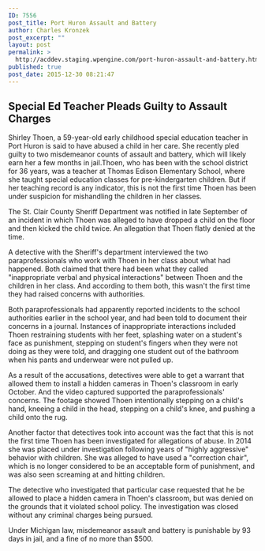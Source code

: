 ```yaml
---
ID: 7556
post_title: Port Huron Assault and Battery
author: Charles Kronzek
post_excerpt: ""
layout: post
permalink: >
  http://acddev.staging.wpengine.com/port-huron-assault-and-battery.html
published: true
post_date: 2015-12-30 08:21:47
---
```

<h2><b>Special Ed Teacher Pleads Guilty to Assault Charges</b></h2>
Shirley Thoen, a 59-year-old early childhood special education teacher in Port Huron is said to have abused a child in her care. She recently pled guilty to two misdemeanor counts of assault and battery, which will likely earn her a few months in jail.<!--more-->Thoen, who has been with the school district for 36 years, was a teacher at Thomas Edison Elementary School, where she taught special education classes for pre-kindergarten children. But if her teaching record is any indicator, this is not the first time Thoen has been under suspicion for mishandling the children in her classes.

<span style="font-weight: 400;">The St. Clair County Sheriff Department was notified in late September of an incident in which Thoen was alleged to have dropped a child on the floor and then kicked the child twice. An allegation that Thoen flatly denied at the time.</span>

A detective with the Sheriff's department interviewed the two paraprofessionals who work with Thoen in her class about what had happened. Both claimed that there had been what they called "inappropriate verbal and physical interactions" between Thoen and the children in her class. And according to them both, this wasn't the first time they had raised concerns with authorities.

<span style="font-weight: 400;">Both paraprofessionals had apparently reported incidents to the school authorities earlier in the school year, and had been told to document their concerns in a journal. Instances of inappropriate interactions included Thoen restraining students with her feet, splashing water on a student's face as punishment, stepping on student's fingers when they were not doing as they were told, and dragging one student out of the bathroom when his pants and underwear were not pulled up.</span>

<span style="font-weight: 400;">As a result of the accusations, detectives were able to get a warrant that allowed them to install a hidden cameras in Thoen's classroom in early October. And the video captured supported the paraprofessionals' concerns. The footage showed Thoen intentionally stepping on a child's hand, kneeing a child in the head, stepping on a child's knee, and pushing a child onto the rug.</span>

<span style="font-weight: 400;">Another factor that detectives took into account was the fact that this is not the first time Thoen has been investigated for allegations of abuse. In 2014 she was placed under investigation following years of "highly aggressive" behavior with children. She was alleged to have used a "correction chair", which is no longer considered to be an acceptable form of punishment, and was also seen screaming at and hitting children.</span>

<span style="font-weight: 400;">The detective who investigated that particular case requested that he be allowed to place a hidden camera in Thoen's classroom, but was denied on the grounds that it violated school policy. The investigation was closed without any criminal charges being pursued.</span>

<span style="font-weight: 400;">Under Michigan law, misdemeanor assault and battery is punishable by 93 days in jail, and a fine of no more than $500.</span>